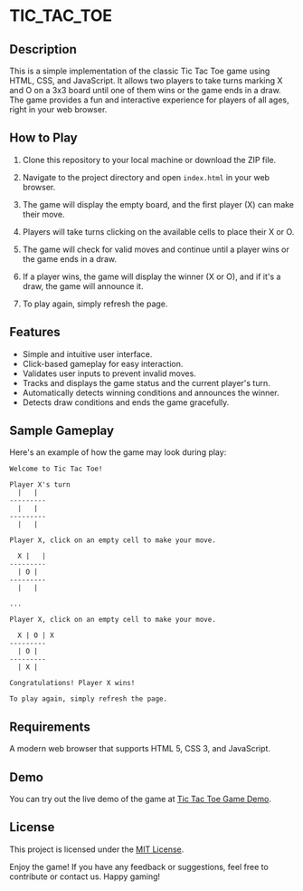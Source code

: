 # TIC_TAC_TOE

## Description

This is a simple implementation of the classic Tic Tac Toe game using HTML, CSS, and JavaScript. It allows two players to take turns marking X and O on a 3x3 board until one of them wins or the game ends in a draw. The game provides a fun and interactive experience for players of all ages, right in your web browser.

## How to Play

1. Clone this repository to your local machine or download the ZIP file.

2. Navigate to the project directory and open `index.html` in your web browser.

3. The game will display the empty board, and the first player (X) can make their move.

4. Players will take turns clicking on the available cells to place their X or O.

5. The game will check for valid moves and continue until a player wins or the game ends in a draw.

6. If a player wins, the game will display the winner (X or O), and if it's a draw, the game will announce it.

7. To play again, simply refresh the page.

## Features

- Simple and intuitive user interface.
- Click-based gameplay for easy interaction.
- Validates user inputs to prevent invalid moves.
- Tracks and displays the game status and the current player's turn.
- Automatically detects winning conditions and announces the winner.
- Detects draw conditions and ends the game gracefully.

## Sample Gameplay

Here's an example of how the game may look during play:

```
Welcome to Tic Tac Toe!

Player X's turn
  |   |  
---------
  |   |  
---------
  |   |  

Player X, click on an empty cell to make your move.

  X |   |  
---------
  | O |  
---------
  |   |  

...

Player X, click on an empty cell to make your move.

  X | O | X
---------
  | O |  
---------
  | X |  

Congratulations! Player X wins!

To play again, simply refresh the page.
```

## Requirements

A modern web browser that supports HTML 5, CSS 3, and JavaScript.

## Demo

You can try out the live demo of the game at [Tic Tac Toe Game Demo](https://example.com/tictactoe).

## License

This project is licensed under the [MIT License](LICENSE).


Enjoy the game! If you have any feedback or suggestions, feel free to contribute or contact us. Happy gaming!
